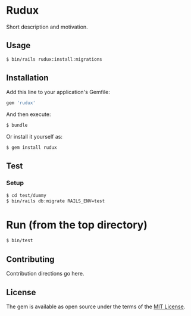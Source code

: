 # Rudux
Short description and motivation.

## Usage

```bash
$ bin/rails rudux:install:migrations
```

## Installation
Add this line to your application's Gemfile:

```ruby
gem 'rudux'
```

And then execute:
```bash
$ bundle
```

Or install it yourself as:
```bash
$ gem install rudux
```

## Test

### Setup

```bash
$ cd test/dummy
$ bin/rails db:migrate RAILS_ENV=test
```

# Run (from the top directory)

```bash
$ bin/test
```

## Contributing
Contribution directions go here.

## License
The gem is available as open source under the terms of the [MIT License](https://opensource.org/licenses/MIT).
